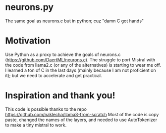 # neurons.py
The same goal as neurons.c but in python; cuz "damn C got hands"

# Motivation
Use Python as a proxy to achieve the goals of neurons.c (https://github.com/DaertML/neurons.c).
The struggle to port Mistral with the code from llama2.c (or any of the alternatives) is starting to wear me off.
I learned a ton of C in the last days (mainly because I am not proficient on it); but we need to accelerate and get practical.

# Inspiration and thank you!
This code is possible thanks to the repo https://github.com/naklecha/llama3-from-scratch
Most of the code is copy paste, changed the names of the layers, and needed to use AutoTokenizer to make a tiny mistral to work.
